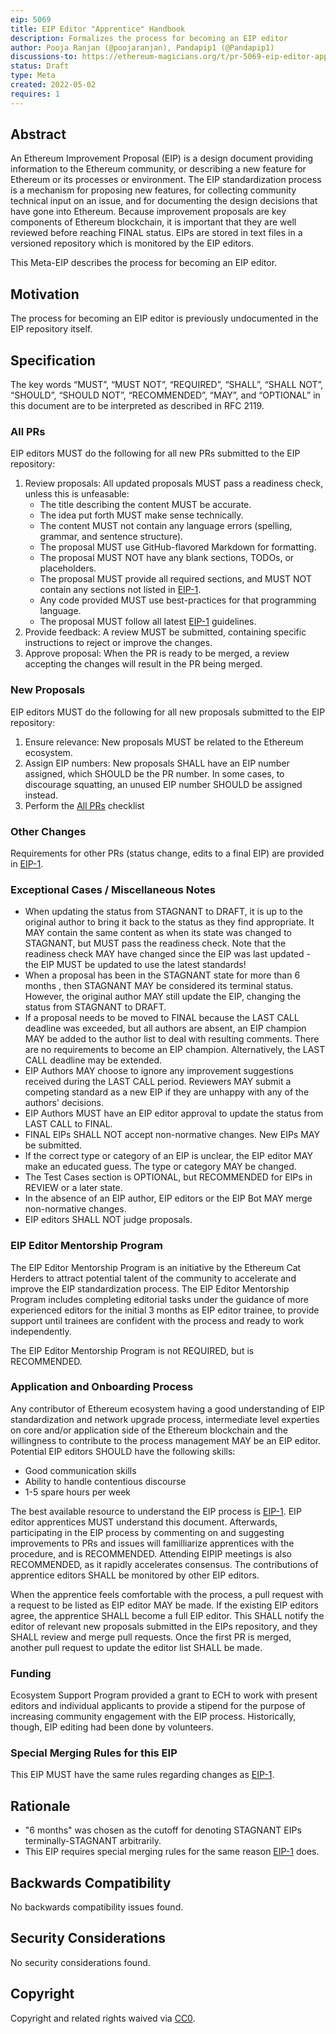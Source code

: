 ```yaml
---
eip: 5069
title: EIP Editor "Apprentice" Handbook
description: Formalizes the process for becoming an EIP editor
author: Pooja Ranjan (@poojaranjan), Pandapip1 (@Pandapip1)
discussions-to: https://ethereum-magicians.org/t/pr-5069-eip-editor-apprentice-handbook/9137
status: Draft
type: Meta
created: 2022-05-02
requires: 1
---
```


## Abstract
An Ethereum Improvement Proposal (EIP) is a design document providing information to the Ethereum community, or describing a new feature for Ethereum or its processes or environment. The EIP standardization process is a mechanism for proposing new features, for collecting community technical input on an issue, and for documenting the design decisions that have gone into Ethereum. Because improvement proposals are key components of Ethereum blockchain, it is important that they are well reviewed before reaching FINAL status. EIPs are stored in text files in a versioned repository which is monitored by the EIP editors.

This Meta-EIP describes the process for becoming an EIP editor.

## Motivation
The process for becoming an EIP editor is previously undocumented in the EIP repository itself.

## Specification
The key words “MUST”, “MUST NOT”, “REQUIRED”, “SHALL”, “SHALL NOT”, “SHOULD”, “SHOULD NOT”, “RECOMMENDED”, “MAY”, and “OPTIONAL” in this document are to be interpreted as described in RFC 2119.

### All PRs
EIP editors MUST do the following for all new PRs submitted to the EIP repository:
1. Review proposals: All updated proposals MUST pass a readiness check, unless this is unfeasable:
    * The title describing the content MUST be accurate.
    * The idea put forth MUST make sense technically.
    * The content MUST not contain any language errors (spelling, grammar, and sentence structure).
    * The proposal MUST use GitHub-flavored Markdown for formatting.
    * The proposal MUST NOT have any blank sections, TODOs, or placeholders.
    * The proposal MUST provide all required sections, and MUST NOT contain any sections not listed in [EIP-1](./eip-1.md).
    * Any code provided MUST use best-practices for that programming language.
    * The proposal MUST follow all latest [EIP-1](./eip-1.md) guidelines.
1. Provide feedback: A review MUST be submitted, containing specific instructions to reject or improve the changes.
1. Approve proposal: When the PR is ready to be merged, a review accepting the changes will result in the PR being merged.

### New Proposals
EIP editors MUST do the following for all new proposals submitted to the EIP repository:
1. Ensure relevance: New proposals MUST be related to the Ethereum ecosystem.
1. Assign EIP numbers: New proposals SHALL have an EIP number assigned, which SHOULD be the PR number. In some cases, to discourage squatting, an unused EIP number SHOULD be assigned instead.
1. Perform the [All PRs](#all-prs) checklist

### Other Changes
Requirements for other PRs (status change, edits to a final EIP) are provided in [EIP-1](./eip-1.md).

### Exceptional Cases / Miscellaneous Notes
- When updating the status from STAGNANT to DRAFT, it is up to the original author to bring it back to the status as they find appropriate. It MAY contain the same content as when its state was changed to STAGNANT, but MUST pass the readiness check. Note that the readiness check MAY have changed since the EIP was last updated - the EIP MUST be updated to use the latest standards!
- When a proposal has been in the STAGNANT state for more than 6 months <!-- NOTE: 6 months was arbitrarily chosen. This needs discussion. -->, then STAGNANT MAY be considered its terminal status. However, the original author MAY still update the EIP, changing the status from STAGNANT to DRAFT.
- If a proposal needs to be moved to FINAL because the LAST CALL deadline was exceeded, but all authors are absent, an EIP champion MAY be added to the author list to deal with resulting comments. There are no requirements to become an EIP champion. Alternatively, the LAST CALL deadline may be extended.
- EIP Authors MAY choose to ignore any improvement suggestions received during the LAST CALL period. Reviewers MAY submit a competing standard as a new EIP if they are unhappy with any of the authors' decisions.
- EIP Authors MUST have an EIP editor approval to update the status from LAST CALL to FINAL.
- FINAL EIPs SHALL NOT accept non-normative changes. New EIPs MAY be submitted.
- If the correct type or category of an EIP is unclear, the EIP editor MAY make an educated guess. The type or category MAY be changed.
- The Test Cases section is OPTIONAL, but RECOMMENDED for EIPs in REVIEW or a later state.
- In the absence of an EIP author, EIP editors or the EIP Bot MAY merge non-normative changes.
- EIP editors SHALL NOT judge proposals.

### EIP Editor Mentorship Program
The EIP Editor Mentorship Program is an initiative by the Ethereum Cat Herders to attract potential talent of the community to accelerate and improve the EIP standardization process. The EIP Editor Mentorship Program includes completing editorial tasks under the guidance of more experienced editors for the initial 3 months as EIP editor trainee, to provide support until trainees are confident with the process and ready to work independently.

The EIP Editor Mentorship Program is not REQUIRED, but is RECOMMENDED.

### Application and Onboarding Process
Any contributor of Ethereum ecosystem having a good understanding of EIP standardization and network upgrade process, intermediate level experties on core and/or application side of the Ethereum blockchain and the willingness to contribute to the process management MAY be an EIP editor. Potential EIP editors SHOULD have the following skills:
- Good communication skills
- Ability to handle contentious discourse
- 1-5 spare hours per week

The best available resource to understand the EIP process is [EIP-1](./eip-1.md). EIP editor apprentices MUST understand this document. Afterwards, participating in the EIP process by commenting on and suggesting improvements to PRs and issues will familliarize apprentices with the procedure, and is RECOMMENDED. Attending EIPIP meetings <!-- is it okay to provide external links for this? --> is also RECOMMENDED, as it rapidly accelerates consensus. The contributions of apprentice editors SHALL be monitored by other EIP editors.

<!-- I'm going to hold off on including this if/until ECH and ETH merge: https://github.com/ethereum-cat-herders/EIPIP/issues/132 -->
<!-- Following the monthly EIPs Insight page to keep track of upcoming Ethereum Improvement Proposals. Among other resources, ECH produces PEEPanEIP video series for a quick overview of these proposals. -->

When the apprentice feels comfortable with the process, a pull request with a request to be listed as EIP editor MAY be made. <!-- Add Sam's PR as an external link as an example? --> If the existing EIP editors agree, the apprentice SHALL become a full EIP editor. This SHALL notify the editor of relevant new proposals submitted in the EIPs repository, and they SHALL review and merge pull requests. Once the first PR is merged, another pull request to update the editor list SHALL be made.

### Funding
Ecosystem Support Program provided a grant to ECH to work with present editors and individual applicants to provide a stipend for the purpose of increasing community engagement with the EIP process. Historically, though, EIP editing had been done by volunteers.

### Special Merging Rules for this EIP
This EIP MUST have the same rules regarding changes as [EIP-1](./eip-1.md).

## Rationale
- "6 months" was chosen as the cutoff for denoting STAGNANT EIPs terminally-STAGNANT arbitrarily.
- This EIP requires special merging rules for the same reason [EIP-1](./eip-1.md) does.

## Backwards Compatibility
No backwards compatibility issues found.

## Security Considerations
No security considerations found.

## Copyright
Copyright and related rights waived via [CC0](https://creativecommons.org/publicdomain/zero/1.0/).
